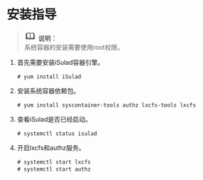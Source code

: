 # 安装指导<a name="ZH-CN_TOPIC_0184808015"></a>

>![](public_sys-resources/icon-note.gif) **说明：**   
>系统容器的安装需要使用root权限。 

1.  首先需要安装iSulad容器引擎。

    ```
    # yum install iSulad
    ```

2.  安装系统容器依赖包。

    ```
    # yum install syscontainer-tools authz lxcfs-tools lxcfs
    ```

3.  查看iSulad是否已经启动。

    ```
    # systemctl status isulad
    ```

4.  开启lxcfs和authz服务。

    ```
    # systemctl start lxcfs
    # systemctl start authz
    ```


